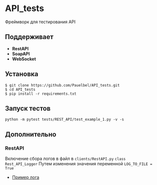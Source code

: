 # API_tests
Фреймворк для тестирования API

## Поддерживает 
- **RestAPI**
- **SoapAPI**
- **WebSocket**

## Установка 

```
$ git clone https://github.com/Pauelbel/API_tests.git
$ cd API_tests
$ pip install -r requirements.txt
```

## Запуск тестов 
```
python -m pytest tests/REST_API/test_example_1.py -v -s
```
## Дополнительно
### RestAPI

Включение сбора логов в файл в ```clients/RestAPI.py``` ```class Rest_API_Logger```
Путем изменения значения переменной ```LOG_TO_FILE = True``` 
- [Пример лога](logs/log_2022-09-03_15-05-03.log)

